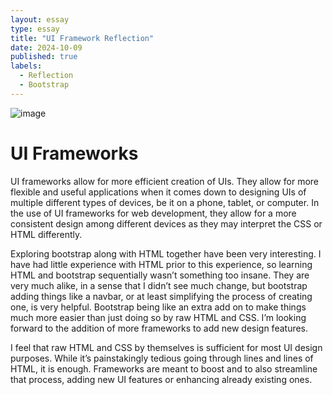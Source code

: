 ```yaml
---
layout: essay
type: essay
title: "UI Framework Reflection"
date: 2024-10-09
published: true
labels:
  - Reflection
  - Bootstrap
---
```

![image](https://www.google.com/url?sa=i&url=https%3A%2F%2Fclassic.yarnpkg.com%2Fen%2Fpackage%2Fbootstrap-icons&psig=AOvVaw2uIOqjn32D3oFPgmald5Cl&ust=1728637523496000&source=images&cd=vfe&opi=89978449&ved=0CBQQjRxqFwoTCKjmwt26g4kDFQAAAAAdAAAAABAE)
<body>
  <h1>UI Frameworks</h1>
  <p>
UI frameworks allow for more efficient creation of UIs. They allow for more flexible and useful applications when it comes down to designing UIs of multiple different types of devices, be it on a phone, tablet, or computer. In the use of UI frameworks for web development, they allow for a more consistent design among different devices as they may interpret the CSS or HTML differently.
  </p>
  <p>
    Exploring bootstrap along with HTML together have been very interesting. I have had little experience with HTML prior to this experience, so learning HTML and bootstrap sequentially wasn’t something too insane. They are very much alike, in a sense that I didn’t see much change, but bootstrap adding things like a navbar, or at least simplifying the process of creating one, is very helpful. Bootstrap being like an extra add on to make things much more easier than just doing so by raw HTML and CSS. I’m looking forward to the addition of more frameworks to add new design features. 
  </p>
  <p>
    I feel that raw HTML and CSS by themselves is sufficient for most UI design purposes. While it’s painstakingly tedious going through lines and lines of HTML, it is enough. Frameworks are meant to boost and to also streamline that process, adding new UI features or enhancing already existing ones.  
  </p>
</body>
